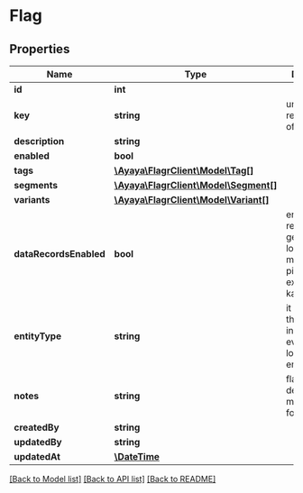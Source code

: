 # Flag

## Properties
Name | Type | Description | Notes
------------ | ------------- | ------------- | -------------
**id** | **int** |  | [optional] 
**key** | **string** | unique key representation of the flag | [optional] 
**description** | **string** |  | 
**enabled** | **bool** |  | 
**tags** | [**\Ayaya\FlagrClient\Model\Tag[]**](Tag.md) |  | [optional] 
**segments** | [**\Ayaya\FlagrClient\Model\Segment[]**](Segment.md) |  | [optional] 
**variants** | [**\Ayaya\FlagrClient\Model\Variant[]**](Variant.md) |  | [optional] 
**dataRecordsEnabled** | **bool** | enabled data records will get data logging in the metrics pipeline, for example, kafka. | 
**entityType** | **string** | it will override the entityType in the evaluation logs if it&#x27;s not empty | [optional] 
**notes** | **string** | flag usage details in markdown format | [optional] 
**createdBy** | **string** |  | [optional] 
**updatedBy** | **string** |  | [optional] 
**updatedAt** | [**\DateTime**](\DateTime.md) |  | [optional] 

[[Back to Model list]](../../README.md#documentation-for-models) [[Back to API list]](../../README.md#documentation-for-api-endpoints) [[Back to README]](../../README.md)

